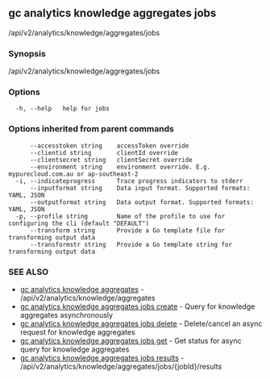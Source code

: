 ## gc analytics knowledge aggregates jobs

/api/v2/analytics/knowledge/aggregates/jobs

### Synopsis

/api/v2/analytics/knowledge/aggregates/jobs

### Options

```
  -h, --help   help for jobs
```

### Options inherited from parent commands

```
      --accesstoken string    accessToken override
      --clientid string       clientId override
      --clientsecret string   clientSecret override
      --environment string    environment override. E.g. mypurecloud.com.au or ap-southeast-2
  -i, --indicateprogress      Trace progress indicators to stderr
      --inputformat string    Data input format. Supported formats: YAML, JSON
      --outputformat string   Data output format. Supported formats: YAML, JSON
  -p, --profile string        Name of the profile to use for configuring the cli (default "DEFAULT")
      --transform string      Provide a Go template file for transforming output data
      --transformstr string   Provide a Go template string for transforming output data
```

### SEE ALSO

* [gc analytics knowledge aggregates](gc_analytics_knowledge_aggregates.html)	 - /api/v2/analytics/knowledge/aggregates
* [gc analytics knowledge aggregates jobs create](gc_analytics_knowledge_aggregates_jobs_create.html)	 - Query for knowledge aggregates asynchronously
* [gc analytics knowledge aggregates jobs delete](gc_analytics_knowledge_aggregates_jobs_delete.html)	 - Delete/cancel an async request for knowledge aggregates
* [gc analytics knowledge aggregates jobs get](gc_analytics_knowledge_aggregates_jobs_get.html)	 - Get status for async query for knowledge aggregates
* [gc analytics knowledge aggregates jobs results](gc_analytics_knowledge_aggregates_jobs_results.html)	 - /api/v2/analytics/knowledge/aggregates/jobs/{jobId}/results


